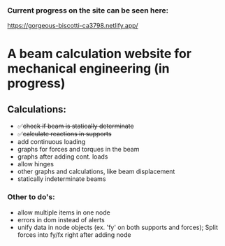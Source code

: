 ### Current progress on the site can be seen here:
https://gorgeous-biscotti-ca3798.netlify.app/

# A beam calculation website for mechanical engineering (in progress)

## Calculations:

- ✅<s>check if beam is statically determinate</s>
- ✅<s>calculate reactions in supports</s>
- add continuous loading
- graphs for forces and torques in the beam
- graphs after adding cont. loads
- allow hinges
- other graphs and calculations, like beam displacement
- statically indeterminate beams

### Other to do's:
- allow multiple items in one node
- errors in dom instead of alerts
- unify data in node objects (ex. 'fy' on both supports and forces); Split forces into fy/fx right after adding node
